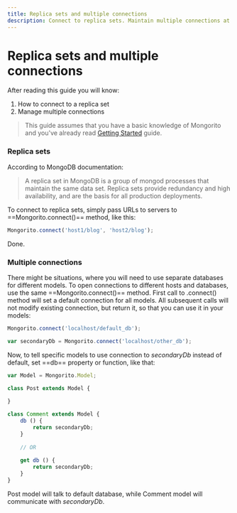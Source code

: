 ```yaml
---
title: Replica sets and multiple connections
description: Connect to replica sets. Maintain multiple connections at the same time for different models.
---
```


# Replica sets and multiple connections

After reading this guide you will know:

1. How to connect to a replica set
2. Manage multiple connections

> This guide assumes that you have a basic knowledge of Mongorito and you've already read [Getting Started](/guides/getting-started) guide.

### Replica sets

According to MongoDB documentation:

> A replica set in MongoDB is a group of mongod processes that maintain the same data set. Replica sets provide redundancy and high availability, and are the basis for all production deployments.

To connect to replica sets, simply pass URLs to servers to ==Mongorito.connect()== method, like this:

```javascript
Mongorito.connect('host1/blog', 'host2/blog');
```

Done.

### Multiple connections

There might be situations, where you will need to use separate databases for different models.
To open connections to different hosts and databases, use the same ==Mongorito.connect()== method.
First call to .connect() method will set a default connection for all models.
All subsequent calls will not modify existing connection, but return it, so that you can use it in your models:

```javascript
Mongorito.connect('localhost/default_db');

var secondaryDb = Mongorito.connect('localhost/other_db');
```

Now, to tell specific models to use connection to *secondaryDb* instead of default, set ==db== property or function, like that:

```javascript
var Model = Mongorito.Model;

class Post extends Model {
	
}

class Comment extends Model {
	db () {
		return secondaryDb;
	}
	
	// OR
	
	get db () {
		return secondaryDb;
	}
}
```

Post model will talk to default database, while Comment model will communicate with *secondaryDb*. 